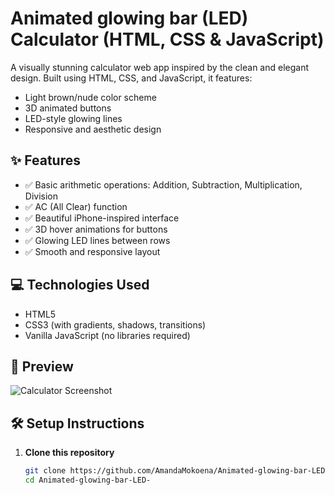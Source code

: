 # Animated glowing bar (LED) Calculator (HTML, CSS & JavaScript)

A visually stunning calculator web app inspired by the clean and elegant design. Built using HTML, CSS, and JavaScript, it features:
- Light brown/nude color scheme
- 3D animated buttons
- LED-style glowing lines
- Responsive and aesthetic design

## ✨ Features

- ✅ Basic arithmetic operations: Addition, Subtraction, Multiplication, Division
- ✅ AC (All Clear) function
- ✅ Beautiful iPhone-inspired interface
- ✅ 3D hover animations for buttons
- ✅ Glowing LED lines between rows
- ✅ Smooth and responsive layout

## 💻 Technologies Used

- HTML5
- CSS3 (with gradients, shadows, transitions)
- Vanilla JavaScript (no libraries required)

## 📸 Preview

![Calculator Screenshot](https://github.com/AmandaMokoena/Animated-glowing-bar-LED-/blob/main/Screenshot%202025-06-09%20231812.png) <!-- Replace with your actual screenshot file -->

## 🛠️ Setup Instructions

1. **Clone this repository**
   ```bash
   git clone https://github.com/AmandaMokoena/Animated-glowing-bar-LED-.git
   cd Animated-glowing-bar-LED-
